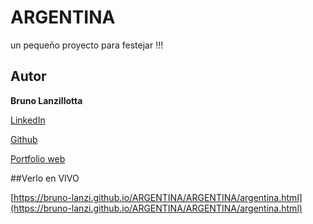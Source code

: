 # ARGENTINA
un pequeño proyecto para festejar !!!

## Autor
**Bruno Lanzillotta**

[LinkedIn](https://www.linkedin.com/in/bruno-lanzillotta-37bbaa1b0/)

[Github](https://github.com/bruno-lanzi)

[Portfolio web](https://bruno-lanzi.github.io/mi-portfolio/MIPORFOLIO/inicio.html)

##Verlo en VIVO

[https://bruno-lanzi.github.io/ARGENTINA/ARGENTINA/argentina.html](https://bruno-lanzi.github.io/ARGENTINA/ARGENTINA/argentina.html)
